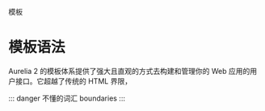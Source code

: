 模板

# 模板语法

Aurelia 2 的模板体系提供了强大且直观的方式去构建和管理你的 Web 应用的用户接口。它超越了传统的 HTML 界限，

::: danger 不懂的词汇
boundaries
:::
